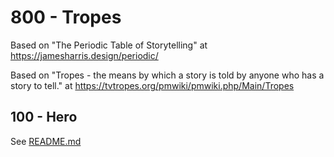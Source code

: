 # 800 - Tropes

Based on "The Periodic Table of Storytelling" at https://jamesharris.design/periodic/

Based on "Tropes - the means by which a story is told by anyone who has a story to tell." at https://tvtropes.org/pmwiki/pmwiki.php/Main/Tropes

## 100 - Hero

See [README.md](./100/README.md)
